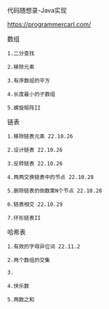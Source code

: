 代码随想录-Java实现

https://programmercarl.com/

  数组

    1.二分查找
  
    2.移除元素
  
    3.有序数组的平方
    
    4.长度最小的子数组
    
    5.螺旋矩阵II
    
  链表
  
    1.移除链表元素 22.10.26

    2.设计链表 22.10.26

    3.反转链表 22.10.26

    4.两两交换链表中的节点 22.10.28

    5.删除链表的倒数第N个节点 22.10.28

    6.链表相交 22.10.29

    7.环形链表II

  哈希表

    1.有效的字母异位词 22.11.2

    2.两个数组的交集

    3.

    4.快乐数

    5.两数之和
